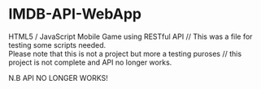 # IMDB-API-WebApp
HTML5 / JavaScript Mobile Game using RESTful API 
// This was a file for testing some scripts needed. 
<br>
Please note that this is not a project but more a testing puroses // this project is not complete and API no longer works.

N.B API NO LONGER WORKS!  
